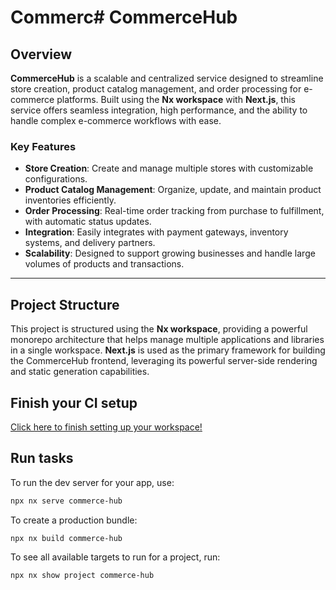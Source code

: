 # Commerc# CommerceHub

## Overview
**CommerceHub** is a scalable and centralized service designed to streamline store creation, product catalog management, and order processing for e-commerce platforms. Built using the **Nx workspace** with **Next.js**, this service offers seamless integration, high performance, and the ability to handle complex e-commerce workflows with ease.

### Key Features
- **Store Creation**: Create and manage multiple stores with customizable configurations.
- **Product Catalog Management**: Organize, update, and maintain product inventories efficiently.
- **Order Processing**: Real-time order tracking from purchase to fulfillment, with automatic status updates.
- **Integration**: Easily integrates with payment gateways, inventory systems, and delivery partners.
- **Scalability**: Designed to support growing businesses and handle large volumes of products and transactions.

---

## Project Structure
This project is structured using the **Nx workspace**, providing a powerful monorepo architecture that helps manage multiple applications and libraries in a single workspace. **Next.js** is used as the primary framework for building the CommerceHub frontend, leveraging its powerful server-side rendering and static generation capabilities.


## Finish your CI setup

[Click here to finish setting up your workspace!](https://cloud.nx.app/connect/OWUnq5rZ2t)


## Run tasks

To run the dev server for your app, use:

```sh
npx nx serve commerce-hub
```

To create a production bundle:

```sh
npx nx build commerce-hub
```

To see all available targets to run for a project, run:

```sh
npx nx show project commerce-hub
```
